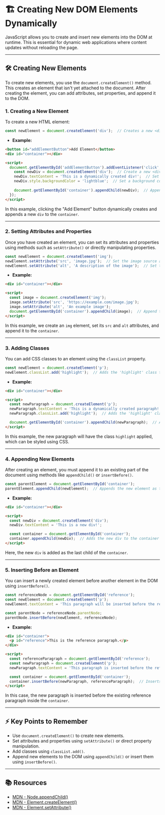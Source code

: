 
# 🏗️ Creating New DOM Elements Dynamically

JavaScript allows you to create and insert new elements into the DOM at runtime. This is essential for dynamic web applications where content updates without reloading the page.

---

## 🛠️ Creating New Elements

To create new elements, you use the `document.createElement()` method. This creates an element that isn't yet attached to the document. After creating the element, you can add attributes, set properties, and append it to the DOM.

### 1. **Creating a New Element**

To create a new HTML element:

```javascript
const newElement = document.createElement('div');  // Creates a new <div> element
```

- **Example:**

```html
<button id="addElementButton">Add Element</button>
<div id="container"></div>

<script>
  document.getElementById('addElementButton').addEventListener('click', function() {
    const newDiv = document.createElement('div');  // Create a new <div>
    newDiv.textContent = 'This is a dynamically created div!';  // Set the text content
    newDiv.style.backgroundColor = 'lightblue';  // Set a background color
    
    document.getElementById('container').appendChild(newDiv);  // Append the new div to the container
  });
</script>
```

In this example, clicking the "Add Element" button dynamically creates and appends a new `div` to the `container`.

---

### 2. **Setting Attributes and Properties**

Once you have created an element, you can set its attributes and properties using methods such as `setAttribute()` or directly manipulating properties.

```javascript
const newElement = document.createElement('img');
newElement.setAttribute('src', 'image.jpg');  // Set the image source attribute
newElement.setAttribute('alt', 'A description of the image');  // Set the alt text for the image
```

- **Example:**

```html
<div id="container"></div>

<script>
  const image = document.createElement('img');
  image.setAttribute('src', 'https://example.com/image.jpg');
  image.setAttribute('alt', 'An example image');
  document.getElementById('container').appendChild(image);  // Append the image to the container
</script>
```

In this example, we create an `img` element, set its `src` and `alt` attributes, and append it to the `container`.

---

### 3. **Adding Classes**

You can add CSS classes to an element using the `classList` property.

```javascript
const newElement = document.createElement('p');
newElement.classList.add('highlight');  // Adds the 'highlight' class to the element
```

- **Example:**

```html
<div id="container"></div>

<script>
  const newParagraph = document.createElement('p');
  newParagraph.textContent = 'This is a dynamically created paragraph!';
  newParagraph.classList.add('highlight');  // Adds the 'highlight' class

  document.getElementById('container').appendChild(newParagraph);  // Append the paragraph
</script>
```

In this example, the new paragraph will have the class `highlight` applied, which can be styled using CSS.

---

### 4. **Appending New Elements**

After creating an element, you must append it to an existing part of the document using methods like `appendChild()` or `insertBefore()`.

```javascript
const parentElement = document.getElementById('container');
parentElement.appendChild(newElement);  // Appends the new element as the last child of the parent
```

- **Example:**

```html
<div id="container"></div>

<script>
  const newDiv = document.createElement('div');
  newDiv.textContent = 'This is a new div!';

  const container = document.getElementById('container');
  container.appendChild(newDiv);  // Adds the new div to the container
</script>
```

Here, the new `div` is added as the last child of the `container`.

---

### 5. **Inserting Before an Element**

You can insert a newly created element before another element in the DOM using `insertBefore()`.

```javascript
const referenceNode = document.getElementById('reference');
const newElement = document.createElement('p');
newElement.textContent = 'This paragraph will be inserted before the reference element';

const parentNode = referenceNode.parentNode;
parentNode.insertBefore(newElement, referenceNode);
```

- **Example:**

```html
<div id="container">
  <p id="reference">This is the reference paragraph.</p>
</div>

<script>
  const referenceParagraph = document.getElementById('reference');
  const newParagraph = document.createElement('p');
  newParagraph.textContent = 'This paragraph is inserted before the reference one!';

  const container = document.getElementById('container');
  container.insertBefore(newParagraph, referenceParagraph);  // Inserts the new paragraph before the reference
</script>
```

In this case, the new paragraph is inserted before the existing reference paragraph inside the `container`.

---

## ⚡ Key Points to Remember

- Use `document.createElement()` to create new elements.
- Set attributes and properties using `setAttribute()` or direct property manipulation.
- Add classes using `classList.add()`.
- Append new elements to the DOM using `appendChild()` or insert them using `insertBefore()`.

---

## 📚 Resources

- [MDN - Node.appendChild()](https://developer.mozilla.org/en-US/docs/Web/API/Node/appendChild)
- [MDN - Element.createElement()](https://developer.mozilla.org/en-US/docs/Web/API/Document/createElement)
- [MDN - Element.setAttribute()](https://developer.mozilla.org/en-US/docs/Web/API/Element/setAttribute)
